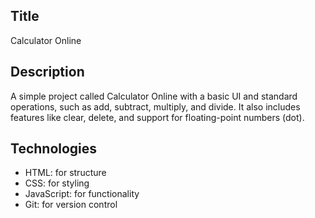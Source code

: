 ## Title
Calculator Online

## Description
A simple project called Calculator Online with a basic UI and standard operations, such as add, subtract, multiply, and divide. It also includes features like clear, delete, and support for floating-point numbers (dot).

## Technologies
- HTML: for structure
- CSS: for styling
- JavaScript: for functionality
- Git: for version control